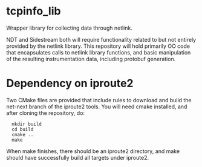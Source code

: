 # tcpinfo_lib
Wrapper library for collecting data through netlink.

NDT and Sidestream both will require functionality related to but not entirely provided by the netlink library.  This repository will hold primarily OO code that encapsulates calls to netlink library functions, and basic manipulation of the resulting instrumentation data, including protobuf generation.

# Dependency on iproute2
Two CMake files are provided that include rules to download and build the
net-next branch of the iproute2 tools.  You will need cmake installed, and after cloning the repository, do:
```
  mkdir build
  cd build
  cmake ..
  make
```
When make finishes, there should be an iproute2 directory, and make should have successfully build all targets under iproute2.
